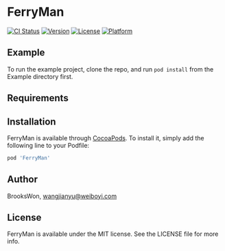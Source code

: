 # FerryMan

[![CI Status](https://img.shields.io/travis/BrooksWon/FerryMan.svg?style=flat)](https://travis-ci.org/BrooksWon/FerryMan)
[![Version](https://img.shields.io/cocoapods/v/FerryMan.svg?style=flat)](https://cocoapods.org/pods/FerryMan)
[![License](https://img.shields.io/cocoapods/l/FerryMan.svg?style=flat)](https://cocoapods.org/pods/FerryMan)
[![Platform](https://img.shields.io/cocoapods/p/FerryMan.svg?style=flat)](https://cocoapods.org/pods/FerryMan)

## Example

To run the example project, clone the repo, and run `pod install` from the Example directory first.

## Requirements

## Installation

FerryMan is available through [CocoaPods](https://cocoapods.org). To install
it, simply add the following line to your Podfile:

```ruby
pod 'FerryMan'
```

## Author

BrooksWon, wangjianyu@weiboyi.com

## License

FerryMan is available under the MIT license. See the LICENSE file for more info.
